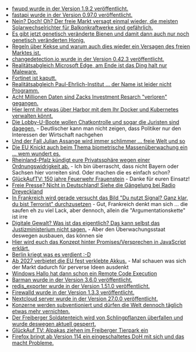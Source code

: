 * [fwupd wurde in der Version 1.9.2 veröffentlicht.](https://github.com/fwupd/fwupd/releases/tag/1.9.2)
* [fastapi wurde in der Version 0.97.0 veröffentlicht.](https://github.com/tiangolo/fastapi/releases/tag/0.97.0)
* [Nein? Doch! Oh? Der freie Markt versagt einmal wieder, die meisten Solarwechselrichter für Balkonkraftwerke sind gefährlich.](https://www.linux-magazin.de/news/bundesnetzagentur-mangelhafte-solarwechselrichtern-fuer-balkonkraftwerke/)
* [Es gibt jetzt genetisch veränderte Bienen und damit dann auch nur noch genetisch veränderten Honig.](https://netzfrauen.org/2023/06/11/gmobees/)
* [Regeln über Kekse und warum auch dies wieder ein Versagen des freien Marktes ist.](http://blog.fefe.de/?ts=9a794c63)
* [changedetection.io wurde in der Version 0.42.3 veröffentlicht.](https://github.com/dgtlmoon/changedetection.io/releases/tag/0.42.3)
* [Realitätsabgleich Microsoft Edge, am Ende ist das Ding halt nur Maleware.](https://www.borncity.com/blog/2023/06/13/zwischenruf-edge-die-malware-von-microsoft/)
* [Fortinet ist kaputt.](https://www.borncity.com/blog/2023/06/12/fortinet-fixt-kritischen-rce-bug-in-fortigate-ssl-vpns-juni-2023/)
* [Realitätsabgleich Paul-Ehrlich-Institut ... der Name ist leider nicht Programm.](https://impfentscheidung.online/ist-das-paul-ehrlich-institut-unehrlich/)
* [Acht Millionen Daten sind Zacks Investment Resarch "verloren" gegangen.](https://www.bleepingcomputer.com/news/security/have-i-been-pwned-warns-of-new-zacks-data-breach-impacting-8-million/)
* [Hier lernt ihr etwas über Harbor mit dem Ihr Docker und Kubernetes verwalten könnt.](https://4sysops.com/archives/harbor-a-trusted-cloud-native-registry-for-kubernetes-and-docker/)
* [Die Lobby-U-Boote wollen Chatkontrolle und sogar die Juristen sind dagegen.](https://netzpolitik.org/2023/staendige-vertreter-eu-staaten-wollen-chatkontrolle-trotz-warnung-ihrer-juristen/) - Deutlischer kann man nicht zeigen, dass Politiker nur den Interessen der Wirtschaft nachgehen
* [Und der Fall Julian Assange wird immer schlimmer ... freie Welt und so](https://netzpolitik.org/2023/julian-assange-britisches-gericht-ebnet-den-weg-zur-auslieferung/)
* [Die EU Knickt auch beim Thema biometrische Massenüberwachung ein ... wem wundert es.](https://netzpolitik.org/2023/ki-verordnung-kompromiss-zu-biometrischer-massenueberwachung-gescheitert/)
* [Rheinland-Pfalz kündigt eure Privatssphäre wegen einer Ordnungswidrigkeit ab.](https://netzpolitik.org/2023/innenministerkonferenz-polizei-setzt-ohne-rechtsgrundlage-handy-blitzer-ein-die-allen-ins-auto-filmen-und-das-auswerten/) - Ich bin überrascht, dass nicht Bayern oder Sachsen hier vorreiten sind. Oder machen die es einfach schon?
* [GlückAufTV: 150 jahre Feuerwehr Frauenstein](https://www.youtube.com/watch?v=aG4GPDv6bfY) - Danke für euren Einsatz!
* [Freie Presse? Nicht in Deutschland! Siehe die Gängelung bei Radio Dreyeckland](https://netzpolitik.org/2023/radio-dreyeckland-freiburger-journalist-soll-jetzt-doch-vor-gericht/)
* [In Frankreich wird gerade versucht das Bild "Du nutzt Signal? Ganz klar, du bist Terrorist" durchzusetzen](https://netzpolitik.org/2023/umstrittene-terror-ermittlungen-der-messenger-signal-als-kult-der-geheimhaltung/) - Gut, Frankreich denkt man sich ... die saufen eh zu viel Lack, aber dennoch, allein die "Argumentationskette" ist irre
* [Digitale Gewalt? Was ist das eigentlich? Das kann selbst das Justizministerium nicht sagen.](https://netzpolitik.org/2023/kritische-stellungnahmen-das-justizministerium-soll-digitale-gewalt-erstmal-definieren/) - Aber den Überwachungsstaat deswegen ausbauen, das können sie
* [Hier wird euch das Konzept hinter Promises/Versprechen in JavaScript erklärt.](https://www.freecodecamp.org/news/guide-to-javascript-promises/)
* [Berlin kriegt was es verdient :-D](https://blog.fefe.de/?ts=9a75ae66)
* [Ab 2027 verbietet die EU fest verklebte Akkus.](https://blog.fefe.de/?ts=9a75c74a) - Mal schauen was sich der Markt dadurch für perverse Ideen ausdenkt
* [Windows Hallo hat dann schon ein Remote Code Execution](https://blog.fefe.de/?ts=9a740d8f)
* [Barman wurde in der Version 3.6.0 veröffentlicht.](https://github.com/EnterpriseDB/barman/releases/tag/release/3.6.0)
* [redis_exporter wurde in der Version 1.51.0 veröffentlicht.](https://github.com/oliver006/redis_exporter/releases/tag/v1.51.0)
* [Firewalld wurde in der Version 1.3.3 veröffentlicht.](https://github.com/firewalld/firewalld/releases/tag/v1.3.3)
* [Nextcloud server wurde in der Version 27.0.0 veröffentlicht.](https://github.com/nextcloud/server/releases/tag/v27.0.0)
* [Konzerne werden subventioniert und dürfen die Welt dennoch täglich etwas mehr vernichten.](https://netzfrauen.org/2023/06/14/climate-22/)
* [Der Freiberger Soldatenteich wird von Schlingpflanzen überfallen und wurde deswegen aktuell gesperrt.](https://www.mdr.de/nachrichten/sachsen/chemnitz/freiberg/waldbad-schlingpflanzen-baden-sommer-100.html)
* [GlückAuf TV: Alpakas ziehen im Freiberger Tierpark ein](https://www.youtube.com/watch?v=aUJicy3gvwo)
* [Firefox bringt ab Version 114 ein eingeschaltetes DoH mit sich und das macht Probleme.](https://www.borncity.com/blog/2023/06/15/firefox-update-114-aktiviert-doh-das-gibt-ggf-probleme/)

